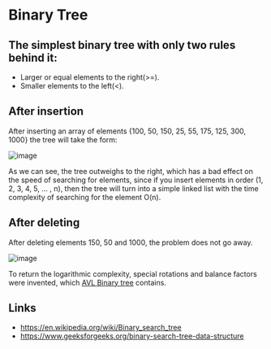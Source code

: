 # Binary Tree

## The simplest binary tree with only two rules behind it:
- Larger or equal elements to the right(>=).
- Smaller elements to the left(<).
  
## After insertion
After inserting an array of elements {100, 50, 150, 25, 55, 175, 125, 300, 1000} the tree will take the form:

![image](https://github.com/zpnst/different-trees/assets/105946529/ffaae670-bfc0-4ae2-8be4-11ee88eefe5c)

As we can see, the tree outweighs to the right, which has a bad effect on the speed of searching for elements, since if you insert elements in order (1, 2, 3, 4, 5, ... , n), then the tree will turn into a simple linked list with the time complexity of searching for the element O(n).

## After deleting
After deleting elements 150, 50 and 1000, the problem does not go away.

![image](https://github.com/zpnst/different-trees/assets/105946529/bdab68b3-0094-40ce-b101-9fa64948e5c2)

To return the logarithmic complexity, special rotations and balance factors were invented, which [AVL Binary tree](../avl-binary-tree) contains.

## Links
- https://en.wikipedia.org/wiki/Binary_search_tree
- https://www.geeksforgeeks.org/binary-search-tree-data-structure
